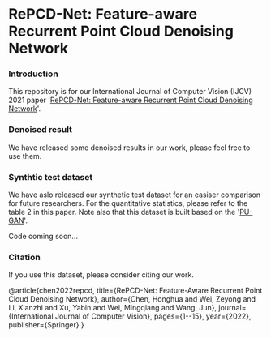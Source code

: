 # RePCD-Net: Feature-aware Recurrent Point Cloud Denoising Network

### Introduction
This repository is for our International Journal of Computer Vision (IJCV) 2021 paper '[RePCD-Net: Feature-aware Recurrent Point Cloud Denoising Network](https://link.springer.com/article/10.1007/s11263-021-01564-7)'. 

### Denoised result
We have released some denoised results in our work, please feel free to use them.

### Synthtic test dataset
We have aslo released our synthetic test dataset for an easiser comparison for future researchers. For the quantitative statistics, please refer to the table 2 in this paper. Note also that this dataset is built based on the '[PU-GAN](https://liruihui.github.io/publication/PU-GAN/)'.

Code coming soon...

### Citation
If you use this dataset, please consider citing our work.

@article{chen2022repcd,
  title={RePCD-Net: Feature-Aware Recurrent Point Cloud Denoising Network},
  author={Chen, Honghua and Wei, Zeyong and Li, Xianzhi and Xu, Yabin and Wei, Mingqiang and Wang, Jun},
  journal={International Journal of Computer Vision},
  pages={1--15},
  year={2022},
  publisher={Springer}
}
